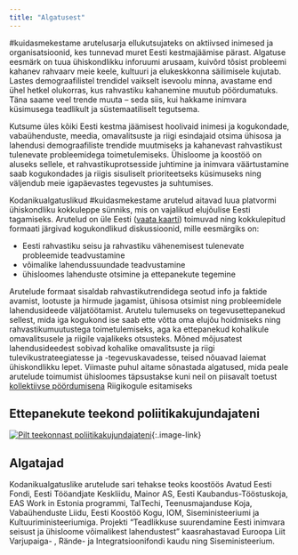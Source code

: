 ```yaml
---
title: "Algatusest"
---
```

\#kuidasmekestame arutelusarja ellukutsujateks on aktiivsed inimesed ja organisatsioonid, kes tunnevad muret Eesti kestmajäämise pärast. Algatuse eesmärk on tuua ühiskondlikku inforuumi arusaam, kuivõrd tõsist probleemi kahanev rahvaarv meie keele, kultuuri ja elukeskkonna säilimisele kujutab. Lastes demograafilistel trendidel vaikselt isevoolu minna, avastame end ühel hetkel olukorras, kus rahvastiku kahanemine muutub pöördumatuks. Täna saame veel trende muuta – seda siis, kui hakkame inimvara küsimusega teadlikult ja süstemaatiliselt tegutsema.

Kutsume üles kõiki Eesti kestma jäämisest hoolivaid inimesi ja kogukondade, vabaühenduste, meedia, omavalitsuste ja riigi esindajaid otsima ühisosa ja lahendusi demograafiliste trendide muutmiseks ja kahanevast rahvastikust tulenevate probleemidega toimetulemiseks. Ühisloome ja koostöö on aluseks sellele, et rahvastikuprotsesside juhtimine ja inimvara väärtustamine saab kogukondades ja riigis sisuliselt prioriteetseks küsimuseks ning väljendub meie igapäevastes tegevustes ja suhtumises.

Kodanikualgatuslikud #kuidasmekestame arutelud aitavad luua platvormi ühiskondliku kokkuleppe sünniks, mis on vajalikud elujõulise Eesti tagamiseks. Arutelud on üle Eesti ([vaata kaarti](/kalender/)) toimuvad ning kokkulepitud formaati järgivad kogukondlikud diskussioonid, mille eesmärgiks on:

-   Eesti rahvastiku seisu ja rahvastiku vähenemisest tulenevate probleemide teadvustamine
-   võimalike lahendussuundade teadvustamine
-   ühisloomes lahenduste otsimine ja ettepanekute tegemine

Arutelude formaat sisaldab rahvastikutrendidega seotud info ja faktide avamist, lootuste ja hirmude jagamist, ühisosa otsimist ning probleemidele lahendusideede väljatöötamist. Arutelu tulemuseks on tegevusettepanekud sellest, mida iga kogukond ise saab ette võtta oma elujõu hoidmiseks ning rahvastikumuutustega toimetulemiseks, aga ka ettepanekud kohalikule omavalitsusele ja riigile vajalikeks otsusteks. Mõned mõjusatest lahendusideedest sobivad kohalike omavalitsuste ja riigi tulevikustrateegiatesse ja -tegevuskavadesse, teised nõuavad laiemat ühiskondlikku lepet. Viimaste puhul aitame sõnastada algatused, mida peale arutelude toimumist ühisloomes täpsustakse kuni neil on piisavalt toetust [kollektiivse pöördumisena](https://rahvaalgatus.ee) Riigikogule esitamiseks

## Ettepanekute teekond poliitika&shy;kujundajateni

[![Pilt teekonnast poliitikakujundajateni](/assets/teekond.png)](/assets/teekond.png){:.image-link}

## Algatajad

Kodanikualgatuslike arutelude sari tehakse teoks koostöös Avatud Eesti Fondi, Eesti Tööandjate Keskliidu, Mainor AS, Eesti Kaubandus-Tööstuskoja, EAS Work in Estonia programmi, TalTechi, Teenusmajanduse Koja, Vabaühenduste Liidu, Eesti Koostöö Kogu, IOM, Siseministeeriumi ja Kultuuriministeeriumiga. Projekti “Teadlikkuse suurendamine Eesti inimvara seisust ja ühisloome võimalikest lahendustest” kaasrahastavad Euroopa Liit Varjupaiga- , Rände- ja Integratsioonifondi kaudu ning Siseministeerium.
<!--stackedit_data:
eyJoaXN0b3J5IjpbLTE4MTU2NzYxNDQsLTE0MjA5OTEwNDgsNz
k5NjQ5MzYsMzgyNjAzMzk2XX0=
-->